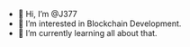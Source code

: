 - 👋 Hi, I’m @J377
- 👀 I’m interested in Blockchain Development.
- 🌱 I’m currently learning all about that.

<!---
J377/J377 is a ✨ special ✨ repository because its `README.md` (this file) appears on your GitHub profile.
You can click the Preview link to take a look at your changes.
--->
